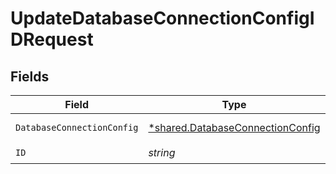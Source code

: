 # UpdateDatabaseConnectionConfigIDRequest


## Fields

| Field                                                                               | Type                                                                                | Required                                                                            | Description                                                                         |
| ----------------------------------------------------------------------------------- | ----------------------------------------------------------------------------------- | ----------------------------------------------------------------------------------- | ----------------------------------------------------------------------------------- |
| `DatabaseConnectionConfig`                                                          | [*shared.DatabaseConnectionConfig](../../models/shared/databaseconnectionconfig.md) | :heavy_minus_sign:                                                                  | DatabaseConnectionConfig object to be updated                                       |
| `ID`                                                                                | *string*                                                                            | :heavy_check_mark:                                                                  | Unique ID                                                                           |